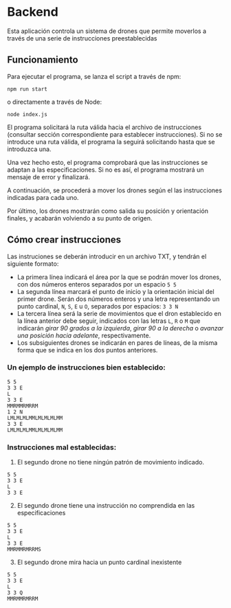 # Backend

Esta aplicación controla un sistema de drones que permite moverlos a través de una serie de instrucciones preestablecidas

## Funcionamiento

Para ejecutar el programa, se lanza el script a través de npm:

`npm run start`

o directamente a través de Node:

`node index.js`

El programa solicitará la ruta válida hacia el archivo de instrucciones (consultar sección correspondiente para establecer instrucciones).
Si no se introduce una ruta válida, el programa la seguirá solicitando hasta que se introduzca una.

Una vez hecho esto, el programa comprobará que las instrucciones se adaptan a las especificaciones. Si no es así, el programa mostrará un mensaje de error y finalizará.

A continuación, se procederá a mover los drones según el las instrucciones indicadas para cada uno.

Por último, los drones mostrarán como salida su posición y orientación finales, y acabarán volviendo a su punto de origen.

## Cómo crear instrucciones

Las instruciones se deberán introducir en un archivo TXT, y tendrán el siguiente formato:

-   La primera línea indicará el área por la que se podrán mover los drones, con dos números enteros separados por un espacio `5 5`
-   La segunda línea marcará el punto de inicio y la orientación inicial del primer drone. Serán dos números enteros y una letra representando un punto cardinal, `N`, `S`, `E` u `O`, separados por espacios: `3 3 N`
-   La tercera línea será la serie de movimientos que el dron establecido en la línea anterior debe seguir, indicados con las letras `L`, `R` o `M` que indicarán _girar 90 grados a la izquierda_, _girar 90 a la derecha_ o _avanzar una posición hacia adelante_, respectivamente.
-   Los subsiguientes drones se indicarán en pares de líneas, de la misma forma que se indica en los dos puntos anteriores.

### Un ejemplo de instrucciones bien establecido:

```
5 5
3 3 E
L
3 3 E
MMRMMRMRRM
1 2 N
LMLMLMLMMLMLMLMLMM
3 3 E
LMLMLMLMMLMLMLMLMM
```

### Instrucciones mal establecidas:

1. El segundo drone no tiene ningún patrón de movimiento indicado.

```
5 5
3 3 E
L
3 3 E
```

2. El segundo drone tiene una instrucción no comprendida en las especificaciones

```
5 5
3 3 E
L
3 3 E
MMRMMRMRRMS
```

3. El segundo drone mira hacia un punto cardinal inexistente

```
5 5
3 3 E
L
3 3 Q
MMRMMRMRRM
```
